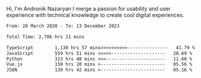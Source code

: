 Hi, I'm Andronik Nazaryan
I merge a passion for usability and user experience with technical knowledge to create cool digital experiences.


<!--START_SECTION:waka-->

```txt
From: 28 March 2020 - To: 13 December 2023

Total Time: 2,706 hrs 21 mins

TypeScript        1,130 hrs 57 mins>>>>>>>>>>---------------   41.79 %
JavaScript        559 hrs 51 mins >>>>>--------------------   20.69 %
Python            313 hrs 48 mins >>>----------------------   11.60 %
Vue.js            150 hrs 20 mins >------------------------   05.56 %
JSON              139 hrs 42 mins >------------------------   05.16 %
```

<!--END_SECTION:waka-->

